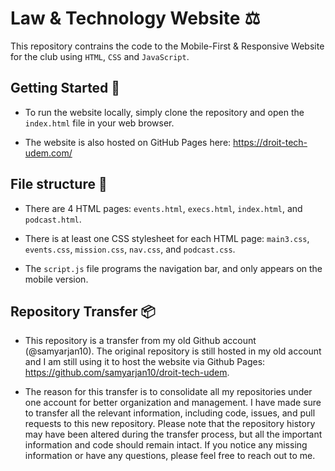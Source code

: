 # Law & Technology Website ⚖️

This repository contrains the code to the Mobile-First & Responsive Website for the club using `HTML`, `CSS` and `JavaScript`.

## Getting Started 🚀
* To run the website locally, simply clone the repository and open the `index.html` file in your web browser. 

* The website is also hosted on GitHub Pages here: https://droit-tech-udem.com/

## File structure 📁
* There are 4 HTML pages: `events.html`, `execs.html`, `index.html`, and `podcast.html`.

* There is at least one CSS stylesheet for each HTML page: `main3.css`, `events.css`, `mission.css`, `nav.css`, and `podcast.css`.

* The `script.js` file programs the navigation bar, and only appears on the mobile version.

## Repository Transfer 📦
* This repository is a transfer from my old Github account (@samyarjan10). The original repository is still hosted in my old account and I am still using it to host the website via Github Pages: https://github.com/samyarjan10/droit-tech-udem.

* The reason for this transfer is to consolidate all my repositories under one account for better organization and management. I have made sure to transfer all the relevant information, including code, issues, and pull requests to this new repository. Please note that the repository history may have been altered during the transfer process, but all the important information and code should remain intact. If you notice any missing information or have any questions, please feel free to reach out to me.

